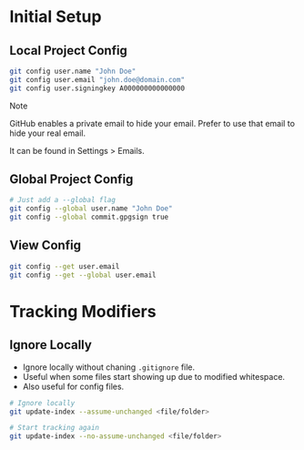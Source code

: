 # Initial Setup
## Local Project Config
```sh
git config user.name "John Doe"
git config user.email "john.doe@domain.com"
git config user.signingkey A000000000000000
```

> [!NOTE]
> GitHub enables a private email to hide your email. Prefer to use that email to hide your real email.
> 
> It can be found in Settings > Emails.

## Global Project Config
```sh
# Just add a --global flag
git config --global user.name "John Doe"
git config --global commit.gpgsign true
```

## View Config
```sh
git config --get user.email
git config --get --global user.email
```

# Tracking Modifiers
## Ignore Locally
- Ignore locally without chaning `.gitignore` file.
- Useful when some files start showing up due to modified whitespace.
- Also useful for config files.

```sh
# Ignore locally
git update-index --assume-unchanged <file/folder>
```
```sh
# Start tracking again
git update-index --no-assume-unchanged <file/folder>
```
